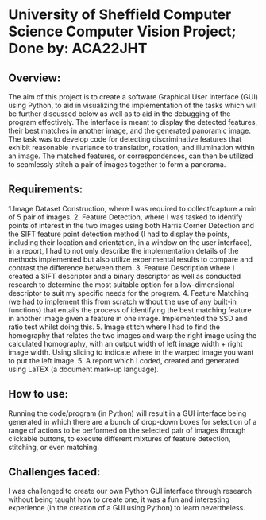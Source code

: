 # University of Sheffield Computer Science Computer Vision Project; Done by: ACA22JHT

## Overview:
The aim of this project is to create a software Graphical User Interface (GUI) using Python, to aid in visualizing the implementation of the tasks which will be further discussed below as well as to aid in the debugging of the program effectively. The interface is meant to display the detected features, their best matches in another image, and the generated panoramic image. The task was to develop code for detecting discriminative features that exhibit reasonable invariance to translation, rotation, and illumination within an image. The matched features, or correspondences, can then be utilized to seamlessly stitch a pair of images together to form a panorama.

## Requirements:
1.Image Dataset Construction, where I was required to collect/capture a min of 5 pair of images.
2. Feature Detection, where I was tasked to identify points of interest in the two images using both Harris Corner Detection and the SIFT feature point detection method (I had to display the points, including their location and orientation, in a window on the user interface), in a report, I had to not only describe the implementation details of the methods implemented but also utilize experimental results to compare and contrast the difference between them.
3. Feature Description where I created a SIFT descriptor and a binary descriptor as well as conducted research to determine the most suitable option for a low-dimensional descriptor to suit my specific needs for the program.
4. Feature Matching (we had to implement this from scratch without the use of any built-in functions) that entails the process of identifying the best matching feature in another image given a feature in one image. Implemented the SSD and ratio test whilst doing this. 5. Image stitch where I had to find the homography that relates the two images and warp the right image using the calculated homography, with an output width of left image width + right image width. Using slicing to indicate where in the warped image you want to put the left image.
5. A report which I coded, created and generated using LaTEX (a document mark-up language).

## How to use:
Running the code/program (in Python) will result in a GUI interface being generated in which there are a bunch of drop-down boxes for selection of a range of actions to be performed on the selected pair of images through clickable buttons, to execute different mixtures of feature detection, stitching, or even matching.

## Challenges faced:
I was challenged to create our own Python GUI interface through research without being taught how to create one, it was a fun and interesting experience (in the creation of a GUI using Python) to learn nevertheless.

